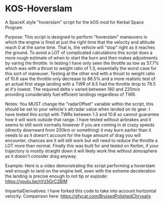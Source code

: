 # KOS-Hoverslam
A SpaceX style "hoverslam" script for the kOS mod for Kerbal Space Program

Purpose:
This script is designed to perform "hoverslam" maneuvers in which the engine is fired at just the right
time that the velocity and altitude reach 0 at the same time. That is, the vehicle will "stop" right as
it reaches the ground. To avoid a LOT of complicated calculations this script does a more rough estimate
of when to start the burn and then makes adjustments by varing the throttle. In testing I have only seen
the throttle as low as 57.7% which was with a thrust to weight ratio of 1.3, essentially the worst case
for this sort of maneuver. Testing at the other end with a thrust to weight ratio of 10.6 saw the throttle
only decrease to 86.5% and a more realistic test of an actual first stage landing with a TWR of 6.5 had
the throttle drop to 79.5 at it's lowest. The required delta v varied between 180 and 220m/s providing
considerably fuel efficient landings regardless of TWR.

Notes:
You MUST change the "radarOffset" variable within the script, this should be set to your vehicle's alt:radar
value when landed on its gear. I have tested this script with TWRs between 1.3 and 10.6 so cannot guarantee
how it will work outside that range. I have tested without airbrakes and it seems to still work normally
however if you are coming in at crazy speeds (directly downward from 200km or something) it may burn earlier
than it needs to as it doesn't account for the huge amount of drag you will encounter, chances are it will
still work but will need to reduce the throttle a LOT more than normal. Finally this was built for and tested
on Kerbin, if your trajectory is mostly straight down it will likely work fine without atmosphere as it
doesn't consider drag anyway.

Example:
Here is a video demonstrating the script performing a hoverslam well enough to land on the engine bell, even with the extreme deceleration the landing is precise enough to not tip or explode: https://youtu.be/nYz5GrC2BIM

ImpartialDerivatives: I have forked this code to take into account horizontal velocity. Comparison here: https://gfycat.com/BruisedPolishedChrysalis
